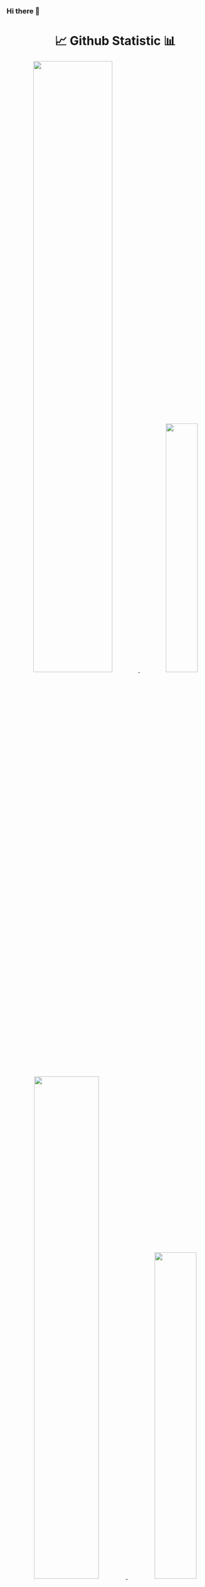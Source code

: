 ### Hi there 👋

<!--
**patarshn/patarshn** is a ✨ _special_ ✨ repository because its `README.md` (this file) appears on your GitHub profile.

Here are some ideas to get you started:

- 🔭 I’m currently working on ...
- 🌱 I’m currently learning ...
- 👯 I’m looking to collaborate on ...
- 🤔 I’m looking for help with ...
- 💬 Ask me about ...
- 📫 How to reach me: ...
- 😄 Pronouns: ...
- ⚡ Fun fact: ...
-->
<h1 align="center">📈 Github Statistic 📊</h1>
<p align="center">
  <a href="https://github.com/patarshn">
    <img width="60.2%" src="https://github-readme-stats-eight-theta.vercel.app/api?username=patarshn&show_icons=true&theme=dark&include_all_commits=true&count_private=true&icon_color=FFFFFF&bg_color=000000"/>
    <img width="38.4%" src="https://github-readme-stats-eight-theta.vercel.app/api/top-langs/?username=patarshn&layout=compact&langs_count=10&theme=dark&bg_color=000000"/>
    <img width="54.6%" src="https://github-readme-streak-stats.herokuapp.com/?user=patarshn&theme=highcontrast&fire=ffffff&ring=ffffff&border=ffffff&currStreakLabel=ffffff"/>
    <img width="44%" src="https://github-profile-trophy.vercel.app/?username=patarshn&theme=onestar&column=4&margin-w=10&margin-h=10"/>
    <img width="99.4%" src="https://activity-graph.herokuapp.com/graph?username=patarshn&theme=react-dark&bg_color=000000&color=FFFFFF"/>
  </a>
</p>

